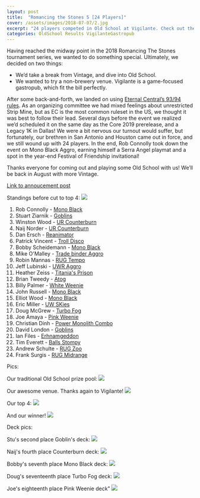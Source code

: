 ```yaml
---
layout: post
title:  "Romancing the Stones 5 [24 Players]"
cover: /assets/images/2018-07-07/2.jpg
excerpt: "24 players competed in Old School at Vigilante. Check out the results!!"
categories: OldSchool Results VigilanteGastropub
---
```


Having reached the midway point in the 2018 Romancing The Stones tournament series, we wanted to
do something special. Ultimately, we decided on two things:

* We’d take a break from Vintage, and dive into Old School.
* We wanted to try a non-brewery venue. Vigilante is a game-focused gastropub, which fit the bill
perfectly.

After some back-and-forth, we landed on using [Eternal Central’s 93/94
rules](http://www.eternalcentral.com/9394rules/). As an organizing committee we had mixed feelings
about unrestricted Strip Mine, but as EC is the most common ruleset in the US, we thought it was
best to follow their lead. Several days before the event we realized we’d scheduled it on the
same day as the Core 2019 prerelease, and a Legacy 1K in Dallas! We were a bit nervous our turnout
would suffer, but fortunately, our brethren in San Antonio and Houston came out in force, and we
still wound up with 24 players. In the end, Rob Connolly took down the event on Mono Black Aggro,
earning himself a Serra Angel playmat and a spot in the year-end Festival of Friendship
invitational!

Thanks everyone for coming out and playing some Old School with us! We’ll be back in August with
more Vintage.

[Link to annoucement post](s1q5_announce)

Standings before cut to top 4:
![]({{site.cdn_url}}/assets/images/2018-07-07/standings.jpg)

1. Rob Connolly - [Mono Black]({{site.cdn_url}}/assets/images/2018-07-07/deck-1.jpg)
2. Stuart Ziarnik - [Goblins]({{site.cdn_url}}/assets/images/2018-07-07/deck-2.jpg)
3. Winston Wood - [UR Counterburn]({{site.cdn_url}}/assets/images/2018-07-07/deck-3.jpg)
4. Naij Norder - [UR Counterburn]({{site.cdn_url}}/assets/images/2018-07-07/deck-4.jpg)
5. Dan Ersch - [Reanimator]({{site.cdn_url}}/assets/images/2018-07-07/deck-5.jpg)
6. Patrick Vincent - [Troll Disco]({{site.cdn_url}}/assets/images/2018-07-07/deck-6.jpg)
7. Bobby Scheidemann - [Mono Black]({{site.cdn_url}}/assets/images/2018-07-07/deck-7.jpg)
8. Mike O'Malley - [Trade binder Aggro]({{site.cdn_url}}/assets/images/2018-07-07/deck-8.jpg)
9. Robin Mannas - [RUG Tempo]({{site.cdn_url}}/assets/images/2018-07-07/deck-9.jpg)
10. Jeff Lubinski - [UWR Aggro]({{site.cdn_url}}/assets/images/2018-07-07/deck-10.jpg)
11. Heather Zeiss - [Titania's Prison]({{site.cdn_url}}/assets/images/2018-07-07/deck-11.jpg)
12. Brian Tweedy - [Atog]({{site.cdn_url}}/assets/images/2018-07-07/deck-12.jpg)
13. Billy Palmer - [White Weenie]({{site.cdn_url}}/assets/images/2018-07-07/deck-13.jpg)
14. John Russell - [Mono Black]({{site.cdn_url}}/assets/images/2018-07-07/deck-14.jpg)
15. Elliot Wood - [Mono Black]({{site.cdn_url}}/assets/images/2018-07-07/deck-15.jpg)
16. Eric Miller - [UW SKies]({{site.cdn_url}}/assets/images/2018-07-07/deck-16.jpg)
17. Doug McGrew - [Turbo Fog]({{site.cdn_url}}/assets/images/2018-07-07/deck-17.jpg)
18. Joe Amaya - [Pink Weenie]({{site.cdn_url}}/assets/images/2018-07-07/deck-18.jpg)
19. Christian Dinh - [Power Monolith Combo]({{site.cdn_url}}/assets/images/2018-07-07/deck-19.jpg)
20. David London - [Goblins]({{site.cdn_url}}/assets/images/2018-07-07/deck-20.jpg)
21. Ian Files - [Erhnamgeddon]({{site.cdn_url}}/assets/images/2018-07-07/deck-21.jpg)
22. Tim Everett - [Balls Stompy]({{site.cdn_url}}/assets/images/2018-07-07/deck-22.jpg)
23. Andrew Schulte - [RUG Zoo]({{site.cdn_url}}/assets/images/2018-07-07/deck-23.jpg)
24. Frank Surgis - [RUG Midrange]({{site.cdn_url}}/assets/images/2018-07-07/deck-24.jpg)

Pics:

Our traditional Old School prize pool:
![]({{site.cdn_url}}/assets/images/2018-07-07/1.jpg)

Our awesome venue. Thanks again to Vigilante!
![]({{site.cdn_url}}/assets/images/2018-07-07/2.jpg)

Our top 4:
![]({{site.cdn_url}}/assets/images/2018-07-07/3.jpg)

And our winner!
![]({{site.cdn_url}}/assets/images/2018-07-07/4.jpg)

Deck pics:

Stu's second place Goblin's deck:
![]({{site.cdn_url}}/assets/images/2018-07-07/5.jpg)

Naij's fourth place Counterburn deck:
![]({{site.cdn_url}}/assets/images/2018-07-07/6.jpg)

Bobby's seventh place Mono Black deck:
![]({{site.cdn_url}}/assets/images/2018-07-07/7.jpg)

Doug's seventeenth place Turbo Fog deck:
![]({{site.cdn_url}}/assets/images/2018-07-07/8.jpg)

Joe's eighteenth place Pink Weenie deck"
![]({{site.cdn_url}}/assets/images/2018-07-07/9.jpg)
